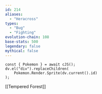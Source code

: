 ```yaml
---
id: 214
aliases:
  - "Heracross"
types:
  - "Bug"
  - "Fighting"
evolution-chain: 108
base-stats: 500
legendary: false
mythical: false
---
```

```dataviewjs
const { Pokemon } = await cJS();
dv.el("div").replaceChildren(
	Pokemon.Render.Sprite(dv.current().id)
);
```

[[Tempered Forest]]
